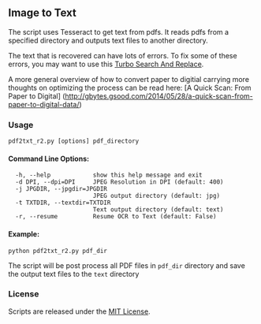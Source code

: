 ## Image to Text

The script uses Tesseract to get text from pdfs. It reads pdfs from a specified directory and outputs text files to another directory. 

The text that is recovered can have lots of errors. To fix some of these errors, you may want to use this [Turbo Search And Replace](https://github.com/soodoku/search-and-replace). 

A more general overview of how to convert paper to digitial carrying more thoughts on optimizing the process can be read here: [A Quick Scan: From Paper to Digital] (http://gbytes.gsood.com/2014/05/28/a-quick-scan-from-paper-to-digital-data/)

### Usage

`pdf2txt_r2.py [options] pdf_directory`

#### Command Line Options:
```
  -h, --help            show this help message and exit
  -d DPI, --dpi=DPI     JPEG Resolution in DPI (default: 400)
  -j JPGDIR, --jpgdir=JPGDIR
                        JPEG output directory (default: jpg)
  -t TXTDIR, --textdir=TXTDIR
                        Text output directory (default: text)
  -r, --resume          Resume OCR to Text (default: False)
```            

#### Example:
`python pdf2txt_r2.py pdf_dir`

The script will be post process all PDF files in `pdf_dir` directory and save the output text files to the `text` directory

### License
Scripts are released under the [MIT License](https://opensource.org/licenses/MIT).
